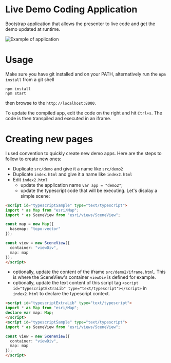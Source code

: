 # Live Demo Coding Application
Bootstrap application that allows the presenter to live code and get the demo updated at runtime.

![Example of application](screenshot.png)

# Usage
Make sure you have git installed and on your PATH, alternatively run the `npm install` from a git shell

```
npm install
npm start
```

then browse to the `http://localhost:8000`.

To update the compiled app, edit the code on the right and hit `Ctrl+s`.
The code is then transpiled and executed in an iframe.

# Creating new pages

I used convention to quickly create new demo apps. Here are the steps to follow to create new ones:
 - Duplicate `src/demo` and give it a name like `src/demo2`
 - Duplicate `index.html` and give it a name like `index2.html`
 - Edit `index2.html`
   - update the application name `var app = "demo2"`;
   - update the typescript code that will be executing. Let's display a simple scene:
```html
<script id="typescriptSample" type="text/typescript">
import * as Map from "esri/Map";
import * as SceneView from "esri/views/SceneView";

const map = new Map({
  basemap: "topo-vector"
});

const view = new SceneView({
  container: "viewDiv",
  map: map
});
</script>
```
   - optionally, update the content of the iframe `src/demo2/iframe.html`. This is where the SceneView's container `viewDiv` is defined for example.
   - optionally, update the text content of this script tag `<script id="typescriptExtraLib" type="text/typescript"></script>` in `index2.html` to declare the typescript context.  
```html
<script id="typescriptExtraLib" type="text/typescript">
import * as Map from "esri/Map";
declare var map: Map;
</script>
<script id="typescriptSample" type="text/typescript">
import * as SceneView from "esri/views/SceneView";

const view = new SceneView({
  container: "viewDiv",
  map: map
});
</script>
```
